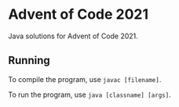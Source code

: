 # Advent of Code 2021

Java solutions for Advent of Code 2021.

## Running

To compile the program, use `javac [filename]`.

To run the program, use `java [classname] [args]`.